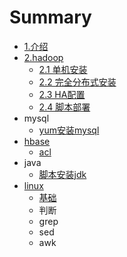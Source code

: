 # Summary

* [1.介绍](README.md)
* [2.hadoop](hadoop.md)
  * [2.1 单机安装](hadoop/install.md)
  * [2.2 完全分布式安装](hadoop/install-fully-distributed.md)
  * [2.3 HA配置](hadoop/hadoop-ha-yarn-ha.md)
  * [2.4 脚本部署](hadoop/install-by-shell.md)
* mysql
  * [yum安装mysql](yum-install-mysql.md)
* [hbase](hbase.md)
  * [acl](hbase/acl.md)
* java
  * [脚本安装jdk](install-by-shell.md)
* [linux](linux.md)
  * [基础](linux/base.md)
  * 判断
  * grep
  * sed
  * awk

